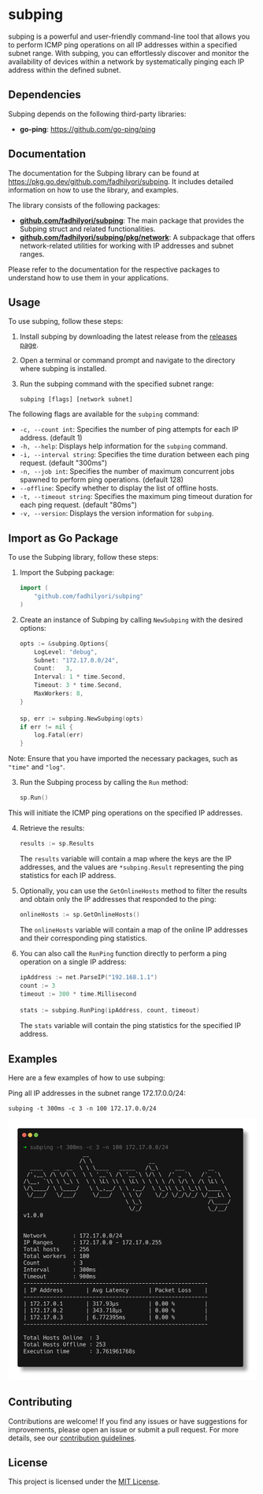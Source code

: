 # subping

subping is a powerful and user-friendly command-line tool that allows you to perform ICMP ping operations on all IP
addresses within a specified subnet range. With subping, you can effortlessly discover and monitor the availability of
devices within a network by systematically pinging each IP address within the defined subnet.

## Dependencies

Subping depends on the following third-party libraries:

- **go-ping**: https://github.com/go-ping/ping

## Documentation

The documentation for the Subping library can be found at https://pkg.go.dev/github.com/fadhilyori/subping. It includes detailed information on how to use the library, and examples.

The library consists of the following packages:

- **[github.com/fadhilyori/subping](https://pkg.go.dev/github.com/fadhilyori/subping)**: The main package that provides the Subping struct and related functionalities.
- **[github.com/fadhilyori/subping/pkg/network](https://pkg.go.dev/github.com/fadhilyori/subping/pkg/network)**: A subpackage that offers network-related utilities for working with IP addresses and subnet ranges.

Please refer to the documentation for the respective packages to understand how to use them in your applications.

## Usage

To use subping, follow these steps:

1. Install subping by downloading the latest release from
   the [releases page](https://github.com/fadhilyori/subping/releases).

2. Open a terminal or command prompt and navigate to the directory where subping is installed.

3. Run the subping command with the specified subnet range:

   ```shell
   subping [flags] [network subnet]
   ```

The following flags are available for the `subping` command:

- `-c, --count int`: Specifies the number of ping attempts for each IP address. (default 1)
- `-h, --help`: Displays help information for the `subping` command.
- `-i, --interval string`: Specifies the time duration between each ping request. (default "300ms")
- `-n, --job int`: Specifies the number of maximum concurrent jobs spawned to perform ping operations. (default 128)
- `--offline`: Specify whether to display the list of offline hosts.
- `-t, --timeout string`: Specifies the maximum ping timeout duration for each ping request. (default "80ms")
- `-v, --version`: Displays the version information for `subping`.


## Import as Go Package

To use the Subping library, follow these steps:

1. Import the Subping package:

    ```go
    import (
        "github.com/fadhilyori/subping"
    )
    ```

2. Create an instance of Subping by calling `NewSubping` with the desired options:

    ```go
    opts := &subping.Options{
        LogLevel: "debug",
        Subnet: "172.17.0.0/24",
        Count:   3,
        Interval: 1 * time.Second,
        Timeout: 3 * time.Second,
        MaxWorkers: 8,
    }
    
    sp, err := subping.NewSubping(opts)
    if err != nil {
        log.Fatal(err)
    }
    
    ```

Note: Ensure that you have imported the necessary packages, such as `"time"` and `"log"`.

3. Run the Subping process by calling the `Run` method:

    ```go
    sp.Run()
    ```

This will initiate the ICMP ping operations on the specified IP addresses.

4. Retrieve the results:

    ```go
    results := sp.Results
    ```

    The `results` variable will contain a map where the keys are the IP addresses, and the values are `*subping.Result`
    representing the ping statistics for each IP address.

5. Optionally, you can use the `GetOnlineHosts` method to filter the results and obtain only the IP addresses that
   responded
   to the ping:

    ```go
    onlineHosts := sp.GetOnlineHosts()
    ```

    The `onlineHosts` variable will contain a map of the online IP addresses and their corresponding ping statistics.

6. You can also call the `RunPing` function directly to perform a ping operation on a single IP address:

    ```go
    ipAddress := net.ParseIP("192.168.1.1")
    count := 3
    timeout := 300 * time.Millisecond
    
    stats := subping.RunPing(ipAddress, count, timeout)
    ```

    The `stats` variable will contain the ping statistics for the specified IP address.

## Examples

Here are a few examples of how to use subping:

Ping all IP addresses in the subnet range 172.17.0.0/24:

```shell
subping -t 300ms -c 3 -n 100 172.17.0.0/24
```

![](assets/images/usage-example.png?raw=true)

## Contributing

Contributions are welcome! If you find any issues or have suggestions for improvements, please open an issue or submit a
pull request. For more details, see our [contribution guidelines](CONTRIBUTING.md).

## License

This project is licensed under the [MIT License](LICENSE).
